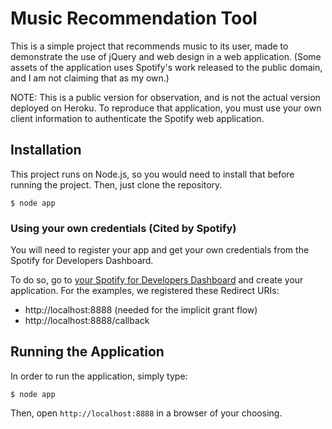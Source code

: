 # Music Recommendation Tool

This is a simple project that recommends music to its user, made to demonstrate the use of jQuery and web design in a web application.
(Some assets of the application uses Spotify's work released to the public domain, and I am not claiming that as my own.)

NOTE: This is a public version for observation, and is not the actual version deployed on Heroku. To reproduce that application, you must
use your own client information to authenticate the Spotify web application.

## Installation

This project runs on Node.js, so you would need to install that before running the project. Then, just clone the repository.

    $ node app

### Using your own credentials (Cited by Spotify)
You will need to register your app and get your own credentials from the Spotify for Developers Dashboard.

To do so, go to [your Spotify for Developers Dashboard](https://beta.developer.spotify.com/dashboard) and create your application. For the examples, we registered these Redirect URIs:

* http://localhost:8888 (needed for the implicit grant flow)
* http://localhost:8888/callback

## Running the Application
In order to run the application, simply type:

    $ node app

Then, open `http://localhost:8888` in a browser of your choosing.